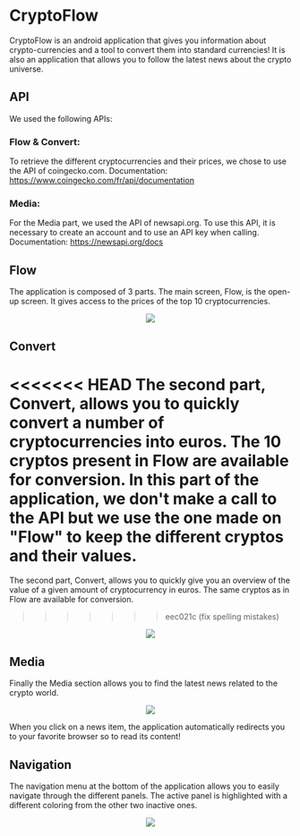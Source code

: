 # CryptoFlow

CryptoFlow is an android application that gives you information about crypto-currencies and a tool to convert them into standard currencies! It is also an application that allows you to follow the latest news about the crypto universe.

## API 
We used the following APIs:

### Flow & Convert:
To retrieve the different cryptocurrencies and their prices, we chose to use the API of coingecko.com. Documentation: https://www.coingecko.com/fr/api/documentation

### Media:
For the Media part, we used the API of newsapi.org. To use this API, it is necessary to create an account and to use an API key when calling. Documentation: https://newsapi.org/docs

## Flow 
The application is composed of 3 parts. The main screen, Flow, is the open-up screen. It gives access to the prices of the top 10 cryptocurrencies.

<p align="center">
  <img  src="https://i.imgur.com/jfRuLUh.png">
</p>


## Convert
<<<<<<< HEAD
The second part, Convert, allows you to quickly convert a number of cryptocurrencies into euros. The 10 cryptos present in Flow are available for conversion. In this part of the application, we don't make a call to the API but we use the one made on "Flow" to keep the different cryptos and their values.
=======
The second part, Convert, allows you to quickly give you an overview of the value of a given amount of cryptocurrency in euros. The same cryptos as in Flow are available for conversion.
>>>>>>> eec021c (fix spelling mistakes)

<p align="center">
  <img  src="https://i.imgur.com/jukstPz.png">
</p>

## Media
Finally the Media section allows you to find the latest news related to the crypto world.

<p align="center">
  <img  src="https://i.imgur.com/oFNpW0F.png">
</p>

When you click on a news item, the application automatically redirects you to your favorite browser so to read its content!

## Navigation
The navigation menu at the bottom of the application allows you to easily navigate through the different panels. The active panel is highlighted with a different coloring from the other two inactive ones.

<p align="center">
  <img  src="https://i.imgur.com/xNQe8BS.png">
</p>
